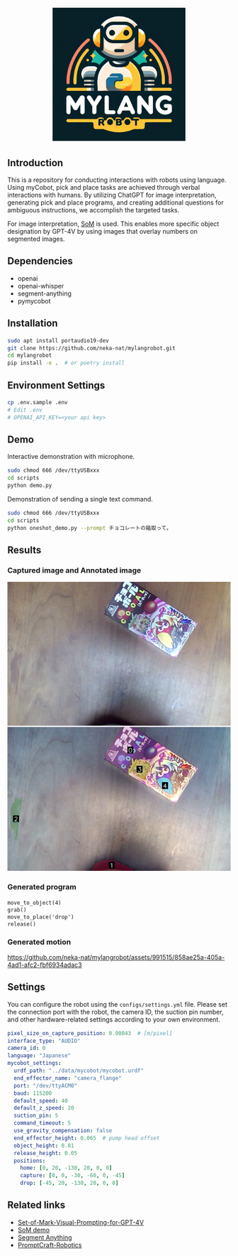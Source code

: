 <h1 align="center">
  <br>
  <img height="300" src="assets/mylangrobot_logo.png">
  <br>
</h1>

## Introduction

This is a repository for conducting interactions with robots using language. Using myCobot, pick and place tasks are achieved through verbal interactions with humans.
By utilizing ChatGPT for image interpretation, generating pick and place programs, and creating additional questions for ambiguous instructions, we accomplish the targeted tasks.

For image interpretation, [SoM](https://som-gpt4v.github.io/) is used. This enables more specific object designation by GPT-4V by using images that overlay numbers on segmented images.

## Dependencies

* openai
* openai-whisper
* segment-anything
* pymycobot

## Installation

```sh
sudo apt install portaudio19-dev
git clone https://github.com/neka-nat/mylangrobot.git
cd mylangrobot
pip install -e .  # or poetry install
```

## Environment Settings

```sh
cp .env.sample .env
# Edit .env
# OPENAI_API_KEY=<your api key>
```

## Demo

Interactive demonstration with microphone.

```sh
sudo chmod 666 /dev/ttyUSBxxx
cd scripts
python demo.py
```

Demonstration of sending a single text command.

```sh
sudo chmod 666 /dev/ttyUSBxxx
cd scripts
python oneshot_demo.py --prompt チョコレートの箱取って。
```

## Results

### Captured image and Annotated image

![capture](assets/capture.png)
![annotated](assets/annotated.png)

### Generated program

```
move_to_object(4)
grab()
move_to_place('drop')
release()
```

### Generated motion

https://github.com/neka-nat/mylangrobot/assets/991515/858ae25a-405a-4ad1-afc2-fbf6934adac3

## Settings

You can configure the robot using the `configs/settings.yml` file.
Please set the connection port with the robot, the camera ID, the suction pin number, and other hardware-related settings according to your own environment.

```yaml
pixel_size_on_capture_position: 0.00043  # [m/pixel]
interface_type: "AUDIO"
camera_id: 0
language: "Japanese"
mycobot_settings:
  urdf_path: "../data/mycobot/mycobot.urdf"
  end_effector_name: "camera_flange"
  port: "/dev/ttyACM0"
  baud: 115200
  default_speed: 40
  default_z_speed: 20
  suction_pin: 5
  command_timeout: 5
  use_gravity_compensation: false
  end_effector_height: 0.065  # pump head offset
  object_height: 0.01
  release_height: 0.05
  positions:
    home: [0, 20, -130, 20, 0, 0]
    capture: [0, 0, -30, -60, 0, -45]
    drop: [-45, 20, -130, 20, 0, 0]
```

## Related links

* [Set-of-Mark-Visual-Prompting-for-GPT-4V](https://github.com/microsoft/SoM)
* [SoM demo](https://github.com/SkalskiP/SoM)
* [Segment Anything](https://github.com/facebookresearch/segment-anything)
* [PromptCraft-Robotics](https://github.com/microsoft/PromptCraft-Robotics)
